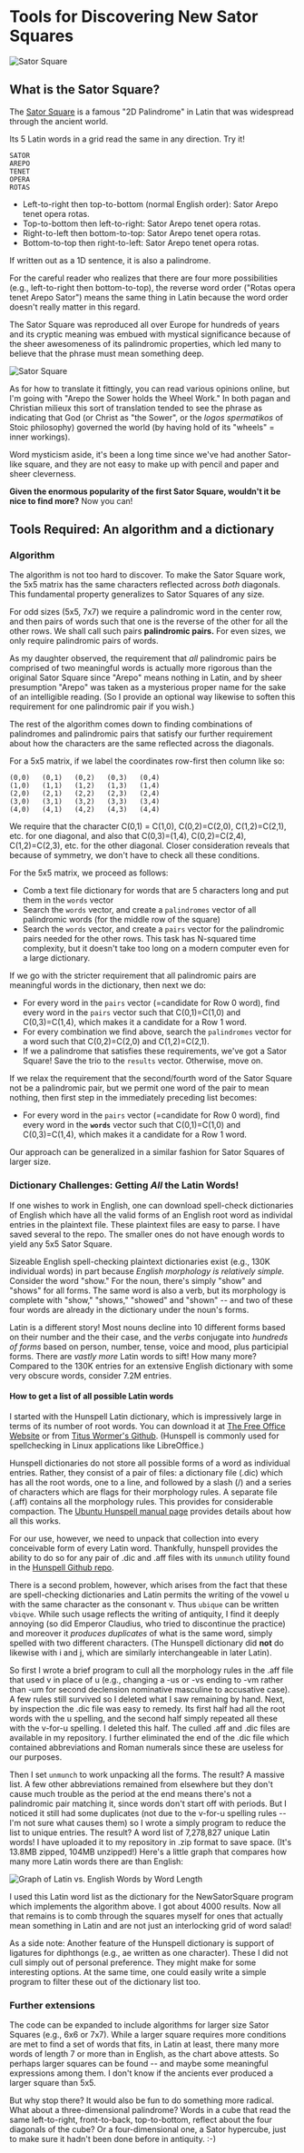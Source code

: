 # Tools for Discovering New Sator Squares
![Sator Square](https://upload.wikimedia.org/wikipedia/commons/thumb/7/71/Sator_Square_at_Opp%C3%A8de.jpg/330px-Sator_Square_at_Opp%C3%A8de.jpg)
## What is the Sator Square?
The [Sator Square](https://en.wikipedia.org/wiki/Sator_Square) is a famous "2D Palindrome" in Latin that was widespread through the ancient world.  

Its 5 Latin words in a grid read the same in any direction.  Try it!
```
SATOR
AREPO
TENET
OPERA
ROTAS
```
- Left-to-right then top-to-bottom (normal English order): Sator Arepo tenet opera rotas.
- Top-to-bottom then left-to-right: Sator Arepo tenet opera rotas.
- Right-to-left then bottom-to-top: Sator Arepo tenet opera rotas.
- Bottom-to-top then right-to-left: Sator Arepo tenet opera rotas.

If written out as a 1D sentence, it is also a palindrome.

For the careful reader who realizes that there are four more possibilities (e.g., left-to-right then bottom-to-top), the reverse word order ("Rotas opera tenet Arepo Sator") means the same thing in Latin because the word order doesn't really matter in this regard.

The Sator Square was reproduced all over Europe for hundreds of years and its cryptic meaning was embued with mystical significance because of the sheer awesomeness of its palindromic properties, which led many to believe that the phrase must mean something deep.

![Sator Square](https://upload.wikimedia.org/wikipedia/commons/thumb/d/d0/Grenoble_-_Sator_02.jpg/330px-Grenoble_-_Sator_02.jpg)

As for how to translate it fittingly, you can read various opinions online, but I'm going with "Arepo the Sower holds the Wheel Work."  In both pagan and Christian milieux this sort of translation tended to see the phrase as indicating that God (or Christ as "the Sower", or the *logos spermatikos* of Stoic philosophy) governed the world (by having hold of its "wheels" = inner workings).

Word mysticism aside, it's been a long time since we've had another Sator-like square, and they are not easy to make up with pencil and paper and sheer cleverness.  

**Given the enormous popularity of the first Sator Square, wouldn't it be nice to find more?**  Now you can!

## Tools Required: An algorithm and a dictionary
### Algorithm
The algorithm is not too hard to discover.  To make the Sator Square work, the 5x5 matrix has the same characters reflected across *both* diagonals.  This fundamental property generalizes to Sator Squares of any size.  

For odd sizes (5x5, 7x7) we require a palindromic word in the center row, and then pairs of words such that one is the reverse of the other for all the other rows. We shall call such pairs **palindromic pairs.**  For even sizes, we only require palindromic pairs of words.

As my daughter observed, the requirement that *all* palindromic pairs be comprised of two meaningful words is actually more rigorous than the original Sator Square since "Arepo" means nothing in Latin, and by sheer presumption "Arepo" was taken as a mysterious proper name for the sake of an intelligible reading.  (So I provide an optional way likewise to soften this requirement for one palindromic pair if you wish.)

The rest of the algorithm comes down to finding combinations of palindromes and palindromic pairs that satisfy our further requirement about how the characters are the same reflected across the diagonals.

For a 5x5 matrix, if we label the coordinates row-first then column like so:
```
(0,0)   (0,1)   (0,2)   (0,3)   (0,4)
(1,0)   (1,1)   (1,2)   (1,3)   (1,4)
(2,0)   (2,1)   (2,2)   (2,3)   (2,4)
(3,0)   (3,1)   (3,2)   (3,3)   (3,4)
(4,0)   (4,1)   (4,2)   (4,3)   (4,4)
```
We require that the character C(0,1) = C(1,0), C(0,2)=C(2,0), C(1,2)=C(2,1), etc. for one diagonal, and also that C(0,3)=(1,4), C(0,2)=C(2,4), C(1,2)=C(2,3), etc. for the other diagonal.  Closer consideration reveals that because of symmetry, we don't have to check all these conditions.

For the 5x5 matrix, we proceed as follows:
- Comb a text file dictionary for words that are 5 characters long and put them in the `words` vector
- Search the `words` vector, and create a `palindromes` vector of all palindromic words (for the middle row of the square)
- Search the `words` vector, and create a `pairs` vector for the palindromic pairs needed for the other rows.  This task has N-squared time complexity, but it doesn't take too long on a modern computer even for a large dictionary.

If we go with the stricter requirement that all palindromic pairs are meaningful words in the dictionary, then next we do:
- For every word in the `pairs` vector (=candidate for Row 0 word), find every word in the `pairs` vector such that C(0,1)=C(1,0) and C(0,3)=C(1,4), which makes it a candidate for a Row 1 word.
- For every combination we find above, search the `palindromes` vector for a word such that C(0,2)=C(2,0) and C(1,2)=C(2,1).
- If we a palindrome that satisfies these requirements, we've got a Sator Square!  Save the trio to the `results` vector.  Otherwise, move on.

If we relax the requirement that the second/fourth word of the Sator Square not be a palindromic pair, but we permit one word of the pair to mean nothing, then first step in the immediately preceding list becomes:
- For every word in the `pairs` vector (=candidate for Row 0 word), find every word in the **`words`** vector such that C(0,1)=C(1,0) and C(0,3)=C(1,4), which makes it a candidate for a Row 1 word.

Our approach can be generalized in a similar fashion for Sator Squares of larger size.

### Dictionary Challenges: Getting *All* the Latin Words!
If one wishes to work in English, one can download spell-check dictionaries of English which have all the valid forms of an English root word as individal entries in the plaintext file.  These plaintext files are easy to parse.  I have saved several to the repo.  The smaller ones do not have enough words to yield any 5x5 Sator Square.

Sizeable English spell-checking plaintext dictionaries exist (e.g., 130K individual words) in part because *English morphology is relatively simple.*  Consider the word "show."  For the noun, there's simply "show" and "shows" for all forms.  The same word is also a verb, but its morphology is complete with "show," "shows," "showed" and "shown" -- and two of these four words are already in the dictionary under the noun's forms.

Latin is a different story!  Most nouns decline into 10 different forms based on their number and the their case, and the *verbs* conjugate into *hundreds of forms* based on person, number, tense, voice and mood, plus participial forms.  There are *vastly more* Latin words to sift!  How many more?  Compared to the 130K entries for an extensive English dictionary with some very obscure words, consider 7.2M entries.

#### How to get a list of all possible Latin words
I started with the Hunspell Latin dictionary, which is impressively large in terms of its number of root words.  You can download it at [The Free Office Website](https://www.freeoffice.com/en/download/dictionaries) or from [Titus Wormer's Github](https://github.com/wooorm/dictionaries/tree/main/dictionaries).  (Hunspell is commonly used for spellchecking in Linux applications like LibreOffice.)

Hunspell dictionaries do not store all possible forms of a word as individual entries.  Rather, they consist of a pair of files: a dictionary file (.dic) which has all the root words, one to a line, and followed by a slash (/) and a series of characters which are flags for their morphology rules.  A separate file (.aff) contains all the morphology rules.  This provides for considerable compaction.  The [Ubuntu Hunspell manual page](http://manpages.ubuntu.com/manpages/bionic/man5/hunspell.5.html) provides details about how all this works.

For our use, however, we need to unpack that collection into every conceivable form of every Latin word.  Thankfully, hunspell provides the ability to do so for any pair of .dic and .aff files with its `unmunch` utility found in the [Hunspell Github repo](https://github.com/hunspell/hunspell/tree/master/src/tools).

There is a second problem, however, which arises from the fact that these are spell-checking dictionaries and Latin permits the writing of the vowel u with the same character as the consonant v.  Thus `ubique` can be written `vbiqve`.  While such usage reflects the writing of antiquity, I find it deeply annoying (so did Emperor Claudius, who tried to discontinue the practice) and moreover it *produces duplicates* of what is the same word, simply spelled with two different characters.  (The Hunspell dictionary did **not** do likewise with i and j, which are similarly interchangeable in later Latin).

So first I wrote a brief program to cull all the morphology rules in the .aff file that used v in place of u (e.g., changing a -us or -vs ending to -vm rather than -um for second declension nominative masculine to accusative case).  A few rules still survived so I deleted what I saw remaining by hand.  Next, by inspection the .dic file was easy to remedy.  Its first half had all the root words with the u spelling, and the second half simply repeated all these with the v-for-u spelling.  I deleted this half.  The culled .aff and .dic files are available in my repository.  I further eliminated the end of the .dic file which contained abbreviations and Roman numerals since these are useless for our purposes.

Then I set `unmunch` to work unpacking all the forms.  The result?  A massive list.  A few other abbreviations remained from elsewhere but they don't cause much trouble as the period at the end means there's not a palindromic pair matching it, since words don't start off with periods.  But I noticed it still had some duplicates (not due to the v-for-u spelling rules -- I'm not sure what causes them) so I wrote a simply program to reduce the list to unique entries.  The result?  A word list of 7,278,827 unique Latin words! I have uploaded it to my repository in .zip format to save space.  (It's 13.8MB zipped, 104MB unzipped!)  Here's a little graph that compares how many more Latin words there are than English:

![Graph of Latin vs. English Words by Word Length](/images/LatinVsEnglishWords.png)

I used this Latin word list as the dictionary for the NewSatorSquare program which implements the algorithm above.  I got about 4000 results.  Now all that remains is to comb through the squares myself for ones that actually mean something in Latin and are not just an interlocking grid of word salad!

As a side note: Another feature of the Hunspell dictionary is support of ligatures for diphthongs (e.g., ae written as one character).  These I did not cull simply out of personal preference.  They might make for some interesting options.  At the same time, one could easily write a simple program to filter these out of the dictionary list too.

### Further extensions
The code can be expanded to include algorithms for larger size Sator Squares (e.g., 6x6 or 7x7).  While a larger square requires more conditions are met to find a set of words that fits, in Latin at least, there many more words of length 7 or more than in English, as the chart above attests.  So perhaps larger squares can be found -- and maybe some meaningful expressions among them.  I don't know if the ancients ever produced a larger square than 5x5.

But why stop there?  It would also be fun to do something more radical.  What about a three-dimensional palindrome?  Words in a cube that read the same left-to-right, front-to-back, top-to-bottom, reflect about the four diagonals of the cube?  Or a four-dimensional one, a Sator hypercube, just to make sure it hadn't been done before in antiquity.  :-)

